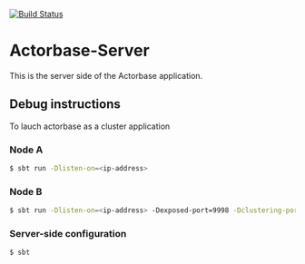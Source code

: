 [![Build Status](https://travis-ci.org/ScalateKids/Actorbase-Server.svg?branch=master)](https://travis-ci.org/ScalateKids/Actorbase-Server)

# Actorbase-Server
This is the server side of the Actorbase application.

## Debug instructions
To lauch actorbase as a cluster application
### Node A
```sh
$ sbt run -Dlisten-on=<ip-address>
```
### Node B
```sh
$ sbt run -Dlisten-on=<ip-address> -Dexposed-port=9998 -Dclustering-port=2501
```
### Server-side configuration
```sh
$ sbt
```
